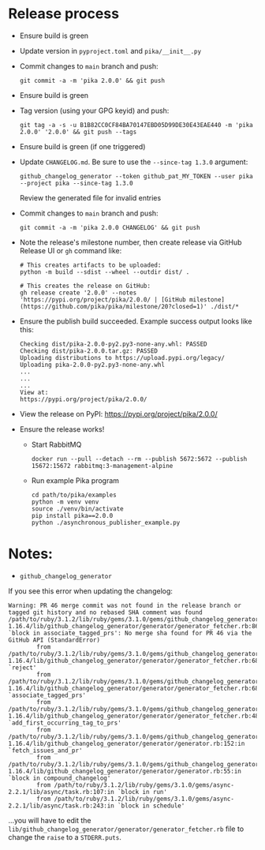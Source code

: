 # Release process

* Ensure build is green
* Update version in `pyproject.toml` and `pika/__init__.py`
* Commit changes to `main` branch and push:
    ```
    git commit -a -m 'pika 2.0.0' && git push
    ```
* Ensure build is green
* Tag version (using your GPG keyid) and push:
    ```
    git tag -a -s -u B1B82CC0CF84BA70147EBD05D99DE30E43EAE440 -m 'pika 2.0.0' '2.0.0' && git push --tags
    ```
* Ensure build is green (if one triggered)
* Update `CHANGELOG.md`. Be sure to use the `--since-tag 1.3.0` argument:
    ```
    github_changelog_generator --token github_pat_MY_TOKEN --user pika --project pika --since-tag 1.3.0
    ```
    Review the generated file for invalid entries
* Commit changes to `main` branch and push:
    ```
    git commit -a -m 'pika 2.0.0 CHANGELOG' && git push
    ```
* Note the release's milestone number, then create release via GitHub Release UI or `gh` command like:
    ```
    # This creates artifacts to be uploaded:
    python -m build --sdist --wheel --outdir dist/ .

    # This creates the release on GitHub:
    gh release create '2.0.0' --notes 'https://pypi.org/project/pika/2.0.0/ | [GitHub milestone](https://github.com/pika/pika/milestone/20?closed=1)' ./dist/*
    ```
* Ensure the publish build succeeded. Example success output looks like this:
    ```
    Checking dist/pika-2.0.0-py2.py3-none-any.whl: PASSED
    Checking dist/pika-2.0.0.tar.gz: PASSED
    Uploading distributions to https://upload.pypi.org/legacy/
    Uploading pika-2.0.0-py2.py3-none-any.whl
    ...
    ...
    ...
    View at:
    https://pypi.org/project/pika/2.0.0/
    ```

* View the release on PyPI: https://pypi.org/project/pika/2.0.0/
* Ensure the release works!
  * Start RabbitMQ
    ```
    docker run --pull --detach --rm --publish 5672:5672 --publish 15672:15672 rabbitmq:3-management-alpine
    ```
  * Run example Pika program
    ```
    cd path/to/pika/examples
    python -m venv venv
    source ./venv/bin/activate
    pip install pika==2.0.0
    python ./asynchronous_publisher_example.py
    ```

# Notes:

* `github_changelog_generator`

If you see this error when updating the changelog:

```
Warning: PR 46 merge commit was not found in the release branch or tagged git history and no rebased SHA comment was found
/path/to/ruby/3.1.2/lib/ruby/gems/3.1.0/gems/github_changelog_generator-1.16.4/lib/github_changelog_generator/generator/generator_fetcher.rb:86:in `block in associate_tagged_prs': No merge sha found for PR 46 via the GitHub API (StandardError)
        from /path/to/ruby/3.1.2/lib/ruby/gems/3.1.0/gems/github_changelog_generator-1.16.4/lib/github_changelog_generator/generator/generator_fetcher.rb:68:in `reject'
        from /path/to/ruby/3.1.2/lib/ruby/gems/3.1.0/gems/github_changelog_generator-1.16.4/lib/github_changelog_generator/generator/generator_fetcher.rb:68:in `associate_tagged_prs'
        from /path/to/ruby/3.1.2/lib/ruby/gems/3.1.0/gems/github_changelog_generator-1.16.4/lib/github_changelog_generator/generator/generator_fetcher.rb:48:in `add_first_occurring_tag_to_prs'
        from /path/to/ruby/3.1.2/lib/ruby/gems/3.1.0/gems/github_changelog_generator-1.16.4/lib/github_changelog_generator/generator/generator.rb:152:in `fetch_issues_and_pr'
        from /path/to/ruby/3.1.2/lib/ruby/gems/3.1.0/gems/github_changelog_generator-1.16.4/lib/github_changelog_generator/generator/generator.rb:55:in `block in compound_changelog'
        from /path/to/ruby/3.1.2/lib/ruby/gems/3.1.0/gems/async-2.2.1/lib/async/task.rb:107:in `block in run'
        from /path/to/ruby/3.1.2/lib/ruby/gems/3.1.0/gems/async-2.2.1/lib/async/task.rb:243:in `block in schedule'
```

...you will have to edit the `lib/github_changelog_generator/generator/generator_fetcher.rb` file to change the `raise` to a `STDERR.puts`.
